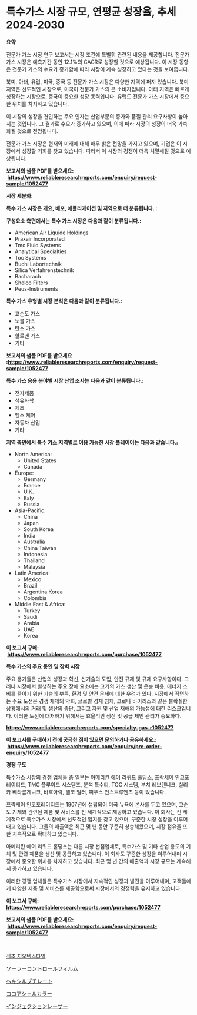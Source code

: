 <p><h1>특수가스 시장 규모, 연평균 성장율, 추세 2024-2030</h1></p><p><strong>요약</strong></p>
<p><p>전문가 가스 시장 연구 보고서는 시장 조건에 특별히 관련된 내용을 제공합니다. 전문가 가스 시장은 예측기간 동안 12.1%의 CAGR로 성장할 것으로 예상됩니다. 이 시장 동향은 전문가 가스의 수요가 증가함에 따라 시장이 계속 성장하고 있다는 것을 보여줍니다. </p><p>북미, 아태, 유럽, 미국, 중국 등 전문가 가스 시장은 다양한 지역에 퍼져 있습니다. 북미 지역은 선도적인 시장으로, 미국이 전문가 가스의 큰 소비자입니다. 아태 지역은 빠르게 성장하는 시장으로, 중국이 중요한 성장 동력입니다. 유럽도 전문가 가스 시장에서 중요한 위치를 차지하고 있습니다.</p><p>이 시장의 성장을 견인하는 주요 인자는 산업부문의 증가와 품질 관리 요구사항이 높아지는 것입니다. 그 결과로 수요가 증가하고 있으며, 이에 따라 시장의 성장이 더욱 가속화될 것으로 전망됩니다.</p><p>전문가 가스 시장은 현재와 미래에 대해 매우 밝은 전망을 가지고 있으며, 기업은 이 시장에서 성장할 기회를 찾고 있습니다. 따라서 이 시장의 경쟁이 더욱 치열해질 것으로 예상됩니다.</p></p>
<p><strong>보고서의 샘플 PDF를 받으세요: &nbsp;<a href="https://www.reliableresearchreports.com/enquiry/request-sample/1052477">https://www.reliableresearchreports.com/enquiry/request-sample/1052477</a></strong></p>
<p><strong>시장 세분화:</strong></p>
<p><strong> 특수 가스 시장은 개요, 배포, 애플리케이션 및 지역으로 더 분류됩니다. :</strong></p>
<p><strong>구성요소 측면에서는 특수 가스 시장은 다음과 같이 분류됩니다.:</strong></p>
<p><ul><li>American Air Liquide Holdings</li><li>Praxair Incorporated</li><li>Tmc Fluid Systems</li><li>Analytical Specialties</li><li>Toc Systems</li><li>Buchi Labortechnik</li><li>Silica Verfahrenstechnik</li><li>Bacharach</li><li>Shelco Filters</li><li>Peus-Instruments</li></ul></p>
<p><strong> 특수 가스 유형별 시장 분석은 다음과 같이 분류됩니다.:</strong></p>
<p><ul><li>고순도 가스</li><li>노블 가스</li><li>탄소 가스</li><li>할로겐 가스</li><li>기타</li></ul></p>
<p><strong>보고서의 샘플 PDF를 받으세요 :<a href="https://www.reliableresearchreports.com/enquiry/request-sample/1052477">https://www.reliableresearchreports.com/enquiry/request-sample/1052477</a></strong></p>
<p><strong> 특수 가스 응용 분야별 시장 산업 조사는 다음과 같이 분류됩니다.:</strong></p>
<p><ul><li>전자제품</li><li>석유화학</li><li>제조</li><li>헬스 케어</li><li>자동차 산업</li><li>기타</li></ul></p>
<p><strong>지역 측면에서 특수 가스 지역별로 이용 가능한 시장 플레이어는 다음과 같습니다.:</strong></p>
<p><ul>
    <li>
        North America:
        <ul>
            <li>United States</li>
            <li>Canada</li>
        </ul>
    </li>
    <li>
        Europe:
        <ul>
            <li>Germany</li>
            <li>France</li>
            <li>U.K.</li>
            <li>Italy</li>
            <li>Russia</li>
        </ul>
    </li>
    <li>
        Asia-Pacific:
        <ul>
            <li>China</li>
            <li>Japan</li>
            <li>South Korea</li>
            <li>India</li>
            <li>Australia</li>
            <li>China Taiwan</li>
            <li>Indonesia</li>
            <li>Thailand</li>
            <li>Malaysia</li>
        </ul>
    </li>
    <li>
        Latin America:
        <ul>
            <li>Mexico</li>
            <li>Brazil</li>
            <li>Argentina Korea</li>
            <li>Colombia</li>
        </ul>
    </li>
    <li>
        Middle East & Africa:
        <ul>
            <li>Turkey</li>
            <li>Saudi</li>
            <li>Arabia</li>
            <li>UAE</li>
            <li>Korea</li>
        </ul>
    </li>
    </ul></p>
<p><strong>이 보고서 구매: &nbsp;<a href="https://www.reliableresearchreports.com/purchase/1052477">https://www.reliableresearchreports.com/purchase/1052477</a></strong></p>
<p><strong>특수 가스의 주요 동인 및 장벽 시장</strong></p>
<p><p>주요 용기들은 산업의 성장과 혁신, 신기술의 도입, 안전 규제 및 규제 요구사항이다. 그러나 시장에서 발생하는 주요 장애 요소에는 고가의 가스 생산 및 운송 비용, 에너지 소비를 줄이기 위한 기술의 부족, 환경 및 안전 문제에 대한 우려가 있다. 시장에서 직면하는 주요 도전은 경쟁 체제의 악화, 글로벌 경제 침체, 코로나 바이러스와 같은 불확실한 상황에서의 거래 및 생산의 중단, 그리고 자원 및 산업 재해의 가능성에 대한 리스크입니다. 이러한 도전에 대처하기 위해서는 효율적인 생산 및 공급 체인 관리가 중요하다.</p></p>
<p><strong><a href="https://www.reliableresearchreports.com/specialty-gas-r1052477">https://www.reliableresearchreports.com/specialty-gas-r1052477</a></strong></p>
<p><strong>이 보고서를 구매하기 전에 궁금한 점이 있으면 문의하거나 공유하세요.: &nbsp;<a href="https://www.reliableresearchreports.com/enquiry/pre-order-enquiry/1052477">https://www.reliableresearchreports.com/enquiry/pre-order-enquiry/1052477</a></strong></p>
<p><strong>경쟁 구도</strong></p>
<p><p>특수가스 시장의 경쟁 업체들 중 일부는 아메리칸 에어 리퀴드 홀딩스, 프락세어 인코포레이티드, TMC 플루이드 시스템즈, 분석 특수티, TOC 시스템, 부치 레보텐니크, 실리카 베라름게니크, 바흐아락, 셸코 필터, 피우스 인스트루멘츠 등이 있습니다. </p><p>프락세어 인코포레이티드는 1907년에 설립되어 미국 뉴욕에 본사를 두고 있으며, 고순도 기체와 관련된 제품 및 서비스를 전 세계적으로 제공하고 있습니다. 이 회사는 전 세계적으로 특수가스 시장에서 선도적인 입지를 갖고 있으며, 꾸준한 시장 성장을 이루어내고 있습니다. 그들의 매출액은 최근 몇 년 동안 꾸준히 상승해왔으며, 시장 점유율 또한 지속적으로 확대하고 있습니다.</p><p>아메리칸 에어 리퀴드 홀딩스는 다른 시장 선점업체로, 특수가스 및 기타 산업 용도의 기체 및 관련 제품을 생산 및 공급하고 있습니다. 이 회사도 꾸준한 성장을 이루어내며 시장에서 중요한 위치를 차지하고 있습니다. 최근 몇 년 간의 매출액과 시장 규모는 계속해서 증가하고 있습니다.</p><p>이러한 경쟁 업체들은 특수가스 시장에서 지속적인 성장과 발전을 이루어내며, 고객들에게 다양한 제품 및 서비스를 제공함으로써 시장에서의 경쟁력을 유지하고 있습니다.</p></p>
<p><strong>이 보고서 구매: &nbsp; <a href="https://www.reliableresearchreports.com/purchase/1052477">https://www.reliableresearchreports.com/purchase/1052477</a></strong></p>
<p><strong>보고서의 샘플 PDF를 받으세요: &nbsp;<a href="https://www.reliableresearchreports.com/enquiry/request-sample/1052477">https://www.reliableresearchreports.com/enquiry/request-sample/1052477</a></strong><strong></strong></p>
<p>&nbsp;</p>
<p><p><a href="https://medium.com/@goonfghyt6587/%EC%84%AC%EC%9C%A0-%EC%A7%80%EC%98%A4%ED%85%8D%EC%8A%A4%ED%83%80%EC%9D%BC-%EC%8B%9C%EC%9E%A5-%EC%A0%84%EB%A7%9D-%EC%82%B0%EC%97%85-%EA%B0%9C%EC%9A%94-%EB%B0%8F-%EC%98%88%EC%B8%A1-2024%EB%85%84%EB%B6%80%ED%84%B0-2031%EB%85%84%EA%B9%8C%EC%A7%80-0d1a55c0db1e">직조 지오텍스타일</a></p><p><a href="https://medium.com/@stevencornish04/%E3%82%BD%E3%83%BC%E3%83%A9%E3%83%BC%E3%82%B3%E3%83%B3%E3%83%88%E3%83%AD%E3%83%BC%E3%83%AB%E3%83%95%E3%82%A3%E3%83%AB%E3%83%A0%E5%B8%82%E5%A0%B4-%E5%B8%82%E5%A0%B4cagr-%E5%B8%82%E5%A0%B4%E3%83%88%E3%83%AC%E3%83%B3%E3%83%89-%E6%88%90%E9%95%B7%E6%88%A6%E7%95%A5%E3%81%AB%E9%96%A2%E3%81%99%E3%82%8B%E3%82%A4%E3%83%B3%E3%82%B5%E3%82%A4%E3%83%88-f1362986cfe4">ソーラーコントロールフィルム</a></p><p><a href="https://github.com/pepo3k/Market-Research-Report-List-1/blob/main/180751925870.md">ヘキシルブチレート</a></p><p><a href="https://github.com/nemesis2824/Market-Research-Report-List-1/blob/main/631031425871.md">ココアシェルカラー</a></p><p><a href="https://medium.com/@josuehezog2023/%E6%B3%A8%E5%85%A5%E3%83%AC%E3%83%BC%E3%82%B6%E3%83%BC%E5%B8%82%E5%A0%B4-%E7%AB%B6%E4%BA%89%E5%88%86%E6%9E%90-%E5%B8%82%E5%A0%B4%E5%8B%95%E5%90%91-2031%E5%B9%B4%E3%81%BE%E3%81%A7%E3%81%AE%E4%BA%88%E6%B8%AC-05832d29c0df">インジェクションレーザー</a></p></p>